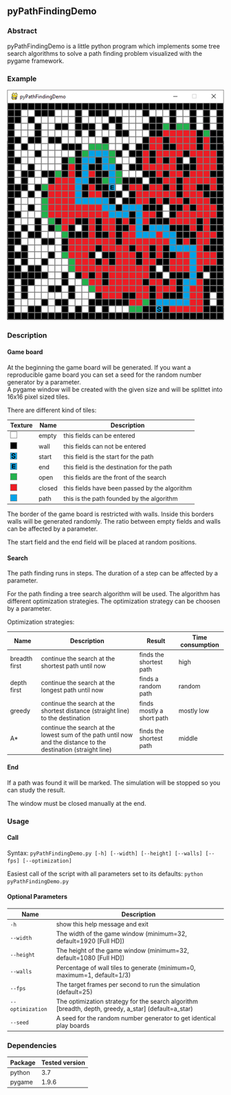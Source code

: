## pyPathFindingDemo

### Abstract
pyPathFindingDemo is a little python program which implements some tree search algorithms to solve a path finding problem visualized with the pygame framework.

### Example
![alt text](example.png "example")

### Description

#### Game board
At the beginning the game board will be generated.
If you want a reproducible game board you can set a seed for the random number generator by a parameter.  
A pygame window will be created with the given size and will be splittet into 16x16 pixel sized tiles.

There are different kind of tiles:

Texture | Name | Description
--- | --- | ---
![alt text](Textures/TileWhite.png "TileWhite") | empty | this fields can be entered
![alt text](Textures/TileBlack.png "TileBlack") | wall | this fields can not be entered
![alt text](Textures/TileStart.png "TileStart") | start | this field is the start for the path
![alt text](Textures/TileEnd.png "TileEnd") | end | this field is the destination for the path
![alt text](Textures/TileGreen.png "TileGreen") | open | this fields are the front of the search
![alt text](Textures/TileRed.png "TileRed") | closed | this fields have been passed by the algorithm
![alt text](Textures/TileBlue.png "TileBlue") | path | this is the path founded by the algorithm

The border of the game board is restricted with walls.
Inside this borders walls will be generated randomly. 
The ratio between empty fields and walls can be affected by a parameter.

The start field and the end field will be placed at random positions. 

#### Search
The path finding runs in steps. 
The duration of a step can be affected by a parameter.
 
For the path finding a tree search algorithm will be used.
The algorithm has different optimization strategies.
The optimization strategy can be choosen by a parameter.

Optimization strategies:

Name | Description | Result | Time consumption
--- | --- | --- | ---
breadth first | continue the search at the shortest path until now | finds the shortest path | high
depth first | continue the search at the longest path until now | finds a random path | random
greedy | continue the search at the shortest distance (straight line) to the destination | finds mostly a short path | mostly low
A* | continue the search at the lowest sum of the path until now and the distance to the destination (straight line) | finds the shortest path | middle

#### End
If a path was found it will be marked.
The simulation will be stopped so you can study the result.

The window must be closed manually at the end.


### Usage
#### Call
Syntax: `pyPathFindingDemo.py [-h] [--width] [--height] [--walls] [--fps] [--optimization]`

Easiest call of the script with all parameters set to its defaults: `python pyPathFindingDemo.py`

#### Optional Parameters
Name | Description
--- | ---
`-h` | show this help message and exit
`--width` | The width of the game window (minimum=32, default=1920 [Full HD])
`--height` | The height of the game window (minimum=32, default=1080 [Full HD])
`--walls` | Percentage of wall tiles to generate (minimum=0, maximum=1, default=1/3)
`--fps` | The target frames per second to run the simulation (default=25)
`--optimization` | The optimization strategy for the search algorithm [breadth, depth, greedy, a\_star] (default=a\_star)
`--seed` | A seed for the random number generator to get identical play boards

### Dependencies
Package | Tested version
--- | ---
python | 3.7
pygame | 1.9.6
